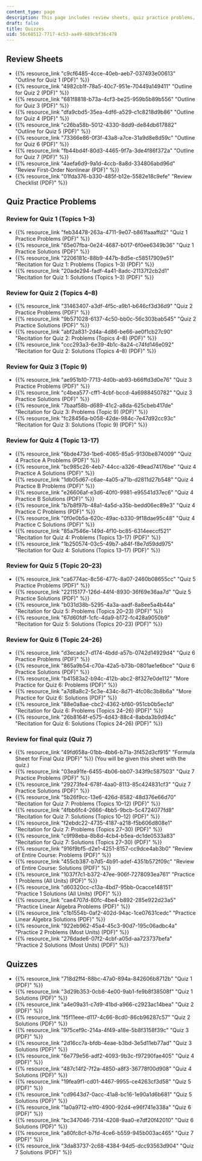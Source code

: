 ```yaml
---
content_type: page
description: This page includes review sheets, quiz practice problems, and quizzes.
draft: false
title: Quizzes
uid: 56c68512-7717-4c53-aa49-689cbf36c478
---
```

## Review Sheets

- {{% resource_link "c9cf6485-4cce-40eb-aeb7-037493e00613" "Outline for Quiz 1 (PDF)" %}}
- {{% resource_link "4982cb1f-78a5-40c7-951e-70449a149411" "Outline for Quiz 2 (PDF)" %}}
- {{% resource_link "681f8818-b73a-4cf3-be25-959b5b89b556" "Outline for Quiz 3 (PDF)" %}}
- {{% resource_link "dfa9cbd5-35ea-4df6-a529-c1c8218d9b86" "Outline for Quiz 4 (PDF)" %}}
- {{% resource_link "c26ba58b-5012-4330-8dd9-de84db617882" "Outline for Quiz 5 (PDF)" %}}
- {{% resource_link "73366e86-0f3f-43a8-a7ce-31a9d8e8d59c" "Outline for Quiz 6 (PDF)" %}}
- {{% resource_link "fb44bd4f-80d3-4465-9f7a-3de4f86f372a" "Outline for Quiz 7 (PDF)" %}}
- {{% resource_link "4aefa6d9-9a1d-4ccb-8a8d-334806abd96d" "Review First-Order Nonlinear (PDF)" %}}
- {{% resource_link "01fda376-b330-485f-b12e-5582e18c9efe" "Review Checklist (PDF)" %}}

## Quiz Practice Problems

### Review for Quiz 1 (Topics 1–3)

- {{% resource_link "feb34478-263a-4711-9e07-b861faaaffd2" "Quiz 1 Practice Problems (PDF)" %}} 
- {{% resource_link "65e07fba-0e24-4687-b017-6f0ee6349b36" "Quiz 1 Practice Solutions (PDF)" %}}
- {{% resource_link "2206181c-88b9-447b-8d5e-c58517909e51" "Recitation for Quiz 1: Problems (Topics 1–3) (PDF)" %}}
- {{% resource_link "20ade294-fadf-4a41-8adc-21137f2cb2d1" "Recitation for Quiz 1: Solutions (Topics 1–3) (PDF)" %}}

### Review for Quiz 2 (Topics 4–8)

- {{% resource_link "31463407-a3df-4f5c-a9b1-b646cf3d36d9" "Quiz 2 Practice Problems (PDF)" %}} 
- {{% resource_link "9b571028-6137-4c50-bb0c-56c303bab545" "Quiz 2 Practice Solutions (PDF)" %}}
- {{% resource_link "abf2a831-2d4a-4d86-be66-ae0f1cb27c90" "Recitation for Quiz 2: Problems (Topics 4–8) (PDF)" %}} 
- {{% resource_link "ccc293a3-6e39-4b1c-8a24-c74fd146e092" "Recitation for Quiz 2: Solutions (Topics 4–8) (PDF)" %}}

### Review for Quiz 3 (Topic 9)

- {{% resource_link "ae951b10-7713-4d0b-ab93-b66ffd3d0e76" "Quiz 3 Practice Problems (PDF)" %}}
- {{% resource_link "c4bea577-cff1-4cbf-bccd-4a6988450782" "Quiz 3 Practice Solutions (PDF)" %}}
- {{% resource_link "7baaf58b-d689-41c2-a8da-625cbeb417de" "Recitation for Quiz 3: Problems (Topic 9) (PDF)" %}}
- {{% resource_link "fc28456a-b058-42de-984c-7e47d92cc93c" "Recitation for Quiz 3: Solutions (Topic 9) (PDF)" %}}

### Review for Quiz 4 (Topic 13-17)

- {{% resource_link "6bde473d-1be6-4065-85a5-9130be874009" "Quiz 4 Practice A Problems (PDF)" %}}
- {{% resource_link "bc985c26-4eb7-44cc-a326-49ead74176be" "Quiz 4 Practice A Solutions (PDF)" %}}
- {{% resource_link "1db05d67-c6ae-4a05-a71b-d2811d27b548" "Quiz 4 Practice B Problems (PDF)" %}}
- {{% resource_link "e26606af-e3d6-40f0-9981-e95541d37ec6" "Quiz 4 Practice B Solutions (PDF)" %}}
- {{% resource_link "b7b8f97b-48a1-4a5d-a35b-bedd06ec89e3" "Quiz 4 Practice C Problems (PDF)" %}}
- {{% resource_link "0f0e0b5a-620c-49ac-b330-9f18dae95c48" "Quiz 4 Practice C Solutions (PDF)" %}}
- {{% resource_link "85a7546e-149d-4f10-bc85-6314eeccf521" "Recitation for Quiz 4: Problems (Topics 13–17) (PDF)" %}}
- {{% resource_link "1b250574-03c5-49b7-a84f-f8e7d59dd975" "Recitation for Quiz 4: Solutions (Topics 13–17) (PDF)" %}}

### Review for Quiz 5 (Topic 20–23) 

- {{% resource_link "ca6774ac-8c56-477c-8a07-2460b08655cc" "Quiz 5 Practice Problems (PDF)" %}}
- {{% resource_link "22115177-126d-44f4-8930-36f69e36aa7d" "Quiz 5 Practice Solutions (PDF)" %}}
- {{% resource_link "b031d38b-5295-4a3a-aadf-8a8ee5a4b44a" "Recitation for Quiz 5: Problems (Topics 20–23) (PDF)" %}}
- {{% resource_link "67d60fdf-1cfc-4da9-b172-fc428a9050b9" "Recitation for Quiz 5: Solutions (Topics 20–23) (PDF)" %}}

### Review for Quiz 6 (Topic 24–26)

- {{% resource_link "d3ecadc7-d174-4bdd-a57b-0742d14929d4" "Quiz 6 Practice Problems (PDF)" %}}
- {{% resource_link "865a9b54-c70a-42a5-b73b-0801ae1e6bce" "Quiz 6 Practice Solutions (PDF)" %}}
- {{% resource_link "b41583a2-b94c-412b-abc2-8f327e0de112" "More Practice for Quiz 6: Problems (PDF)" %}}
- {{% resource_link "a7d8a8c2-5c3e-434c-8d71-4fc08c3b8b6a" "More Practice for Quiz 6: Solutions (PDF)" %}}
- {{% resource_link "88e0a8ae-cbc2-4362-bf60-951cb0b5ec1d" "Recitation for Quiz 6: Problems (Topics 24–26) (PDF)" %}}
- {{% resource_link "26b8164f-e575-4d43-88c4-8abda3b9d94c" "Recitation for Quiz 6: Solutions (Topics 24–26) (PDF)" %}}

### Review for final quiz (Quiz 7)

- {{% resource_link "49fd658a-01bb-4bb6-b71a-3f452d3cf915" "Formula Sheet for Final Quiz (PDF)" %}} (You will be given this sheet with the quiz.)
- {{% resource_link "03ea91fe-6455-4b06-bb07-343f9c587503" "Quiz 7 Practice Problems (PDF)" %}}
- {{% resource_link "29273fe4-678f-4aa0-8113-85c424831cf3" "Quiz 7 Practice Solutions (PDF)" %}}
- {{% resource_link "5b26f9cc-13e6-426d-8582-48d376e66d70" "Recitation for Quiz 7: Problems (Topics 10–12) (PDF)" %}}
- {{% resource_link "4fbb6fc4-2666-4bb5-9bcb-5c4724077fd8" "Recitation for Quiz 7: Solutions (Topics 10–12) (PDF)" %}}
- {{% resource_link "f2ebdc22-4735-4187-a218-f5b606d808e1" "Recitation for Quiz 7: Problems (Topics 27–30) (PDF)" %}}
- {{% resource_link "c9f98eba-8b8d-4cb4-b5ea-dc1de0533a83" "Recitation for Quiz 7: Solutions (Topics 27–30) (PDF)" %}}
- {{% resource_link "916f9bf5-d2e1-4251-8157-cc9dce4ab3b0" "Review of Entire Course: Problems (PDF)" %}} 
- {{% resource_link "455cb387-b7d5-4b91-adef-4351b572f09c" "Review of Entire Course: Solutions (PDF)" %}} 
- {{% resource_link "1037f7c1-b372-47ee-906f-7278093ea761" "Practice 1 Problems (All Units) (PDF)" %}}
- {{% resource_link "d60320cc-c13a-4bd7-95bb-0cacce148151" "Practice 1 Solutions (All Units) (PDF)" %}}
- {{% resource_link "cae4707d-80fc-4be4-b892-285e922d23a5" "Practice Linear Algebra Problems (PDF)" %}}
- {{% resource_link "c1b1554b-0af2-402d-94ac-1ce07631cedc" "Practice Linear Algebra Solutions (PDF)" %}}
- {{% resource_link "922eb962-45a4-45c3-90d7-195c06adbc4a" "Practice 2 Problems (Most Units) (PDF)" %}}
- {{% resource_link "276dade6-07f2-4cbf-a05d-aa723737befa" "Practice 2 Solutions (Most Units) (PDF)" %}}

## Quizzes

- {{% resource_link "718d2ff4-88bc-47a0-894a-842606b8712b" "Quiz 1 (PDF)" %}}
- {{% resource_link "3d29b353-0cb8-4e00-9ab1-fe9b8f38508f" "Quiz 1 Solutions (PDF)" %}}
- {{% resource_link "a4e09a31-c7d9-41bd-a966-c2923ac14bea" "Quiz 2 (PDF)" %}}
- {{% resource_link "f5f11eee-d117-4c66-8cd0-86cb96287c57" "Quiz 2 Solutions (PDF)" %}}
- {{% resource_link "975cef9c-214a-4f49-a18e-5b8f3158f39c" "Quiz 3 (PDF)" %}}
- {{% resource_link "2d16cc7a-bfdb-4eae-b3bd-3e5d11eb77ad" "Quiz 3 Solutions (PDF)" %}}
- {{% resource_link "6e779e56-adf2-4093-9b3c-f97290fae405" "Quiz 4 (PDF)" %}}
- {{% resource_link "487c14f2-7f2a-4850-a8f3-36778f00d908" "Quiz 4 Solutions (PDF)" %}}
- {{% resource_link "19fea9f1-cd01-4467-9955-ce4263cf3d58" "Quiz 5 (PDF)" %}}
- {{% resource_link "cd9643d7-0acc-41a8-bc16-1e90a1d6b681" "Quiz 5 Solutions (PDF)" %}}
- {{% resource_link "1a0a9712-e1f0-4900-92d4-e96f741e338a" "Quiz 6 (PDF)" %}}
- {{% resource_link "bc347046-7314-4208-9aa0-e7df20f42010" "Quiz 6 Solutions (PDF)" %}}
- {{% resource_link "a80fc8cf-b7fd-4ce6-b559-945b003ac465" "Quiz 7 (PDF)" %}}
- {{% resource_link "3da83737-2c68-4384-94d5-dcc93563d904" "Quiz 7 Solutions (PDF)" %}}